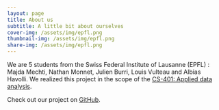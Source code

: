```yaml
---
layout: page
title: About us
subtitle: A little bit about ourselves
cover-img: /assets/img/epfl.png
thumbnail-img: /assets/img/epfl.png
share-img: /assets/img/epfl.png
---
```



We are 5 students from the Swiss Federal Institute of Lausanne (EPFL) : Majda Mechti, Nathan Monnet, Julien Burri, Louis Vulteau and Albias Havolli. We realized this project in the scope of the [CS-401: Applied data analysis](https://epfl-ada.github.io/teaching/fall2023/cs401/).

Check out our project on [GitHub](https://github.com/epfl-ada/ada-2023-project-theavengers2023).
